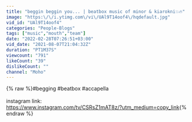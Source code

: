 ```yaml
---
title: "beggin beggin you... | beatbox music of minor & kiarokni💥🔥"
image: "https:\/\/i.ytimg.com\/vi\/UAl9T14oof4\/hqdefault.jpg"
vid_id: "UAl9T14oof4"
categories: "People-Blogs"
tags: ["music","mouth","team"]
date: "2022-02-28T07:26:51+03:00"
vid_date: "2021-08-07T21:04:32Z"
duration: "PT1M37S"
viewcount: "791"
likeCount: "39"
dislikeCount: ""
channel: "Moho"
---
```

{% raw %}#begging #beatbox #accapella<br /><br />instagram link:<br /><a rel="nofollow" target="blank" href="https://www.instagram.com/tv/CSRsZ1mAT8z/?utm_medium=copy_link">https://www.instagram.com/tv/CSRsZ1mAT8z/?utm_medium=copy_link</a>{% endraw %}
